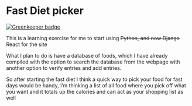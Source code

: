 # Fast Diet picker

[![Greenkeeper badge](https://badges.greenkeeper.io/spences10/c-counter.svg)](https://greenkeeper.io/)

This is a learning exercise for me to start using ~~Python, and now Django~~ React for the site

What I plan to do is have a database of foods, which I have already compiled with the option to search the database from the webpage with another option to verify entries and add entries.

So after starting the fast diet I think a quick way to pick your food for fast days would be handy, I’m thinking a list of all food where you pick off what you want and it totals up the calories and can act as your shopping list as well

